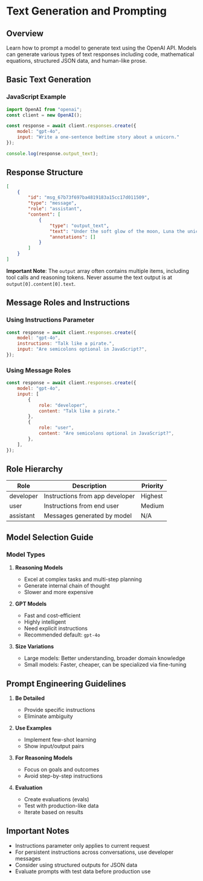 # Text Generation and Prompting

## Overview
Learn how to prompt a model to generate text using the OpenAI API. Models can generate various types of text responses including code, mathematical equations, structured JSON data, and human-like prose.

## Basic Text Generation

### JavaScript Example
```javascript
import OpenAI from "openai";
const client = new OpenAI();

const response = await client.responses.create({
    model: "gpt-4o",
    input: "Write a one-sentence bedtime story about a unicorn."
});

console.log(response.output_text);
```

## Response Structure
```json
[
    {
        "id": "msg_67b73f697ba4819183a15cc17d011509",
        "type": "message",
        "role": "assistant",
        "content": [
            {
                "type": "output_text",
                "text": "Under the soft glow of the moon, Luna the unicorn danced through fields of twinkling stardust, leaving trails of dreams for every child asleep.",
                "annotations": []
            }
        ]
    }
]
```

**Important Note**: The `output` array often contains multiple items, including tool calls and reasoning tokens. Never assume the text output is at `output[0].content[0].text`.

## Message Roles and Instructions

### Using Instructions Parameter
```javascript
const response = await client.responses.create({
    model: "gpt-4o",
    instructions: "Talk like a pirate.",
    input: "Are semicolons optional in JavaScript?",
});
```

### Using Message Roles
```javascript
const response = await client.responses.create({
    model: "gpt-4o",
    input: [
        {
            role: "developer",
            content: "Talk like a pirate."
        },
        {
            role: "user",
            content: "Are semicolons optional in JavaScript?",
        },
    ],
});
```

## Role Hierarchy
| Role | Description | Priority |
|------|-------------|----------|
| developer | Instructions from app developer | Highest |
| user | Instructions from end user | Medium |
| assistant | Messages generated by model | N/A |

## Model Selection Guide

### Model Types
1. **Reasoning Models**
   - Excel at complex tasks and multi-step planning
   - Generate internal chain of thought
   - Slower and more expensive

2. **GPT Models**
   - Fast and cost-efficient
   - Highly intelligent
   - Need explicit instructions
   - Recommended default: `gpt-4o`

3. **Size Variations**
   - Large models: Better understanding, broader domain knowledge
   - Small models: Faster, cheaper, can be specialized via fine-tuning

## Prompt Engineering Guidelines

1. **Be Detailed**
   - Provide specific instructions
   - Eliminate ambiguity

2. **Use Examples**
   - Implement few-shot learning
   - Show input/output pairs

3. **For Reasoning Models**
   - Focus on goals and outcomes
   - Avoid step-by-step instructions

4. **Evaluation**
   - Create evaluations (evals)
   - Test with production-like data
   - Iterate based on results

## Important Notes
- Instructions parameter only applies to current request
- For persistent instructions across conversations, use developer messages
- Consider using structured outputs for JSON data
- Evaluate prompts with test data before production use 
